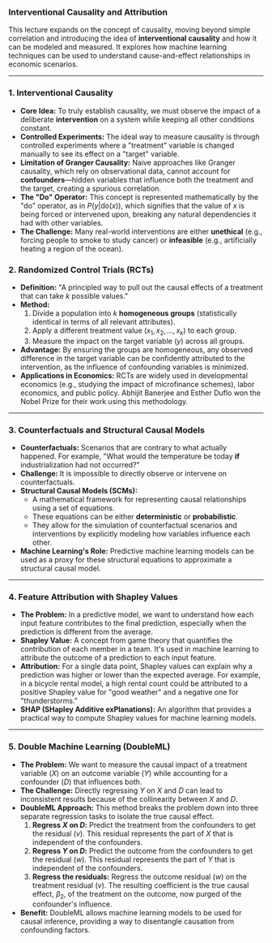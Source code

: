 ### Interventional Causality and Attribution

This lecture expands on the concept of causality, moving beyond simple correlation and introducing the idea of **interventional causality** and how it can be modeled and measured. It explores how machine learning techniques can be used to understand cause-and-effect relationships in economic scenarios.

---

### 1. Interventional Causality

* **Core Idea:** To truly establish causality, we must observe the impact of a deliberate **intervention** on a system while keeping all other conditions constant.
* **Controlled Experiments:** The ideal way to measure causality is through controlled experiments where a "treatment" variable is changed manually to see its effect on a "target" variable.
* **Limitation of Granger Causality:** Naive approaches like Granger causality, which rely on observational data, cannot account for **confounders**—hidden variables that influence both the treatment and the target, creating a spurious correlation.
* **The "Do" Operator:** This concept is represented mathematically by the "do" operator, as in $P(y | \text{do}(x))$, which signifies that the value of $x$ is being forced or intervened upon, breaking any natural dependencies it had with other variables.
* **The Challenge:** Many real-world interventions are either **unethical** (e.g., forcing people to smoke to study cancer) or **infeasible** (e.g., artificially heating a region of the ocean).

### 2. Randomized Control Trials (RCTs)

* **Definition:** "A principled way to pull out the causal effects of a treatment that can take $k$ possible values."
* **Method:**
    1.  Divide a population into $k$ **homogeneous groups** (statistically identical in terms of all relevant attributes).
    2.  Apply a different treatment value ($x_1, x_2, \dots, x_k$) to each group.
    3.  Measure the impact on the target variable ($y$) across all groups.
* **Advantage:** By ensuring the groups are homogeneous, any observed difference in the target variable can be confidently attributed to the intervention, as the influence of confounding variables is minimized.
* **Applications in Economics:** RCTs are widely used in developmental economics (e.g., studying the impact of microfinance schemes), labor economics, and public policy. Abhijit Banerjee and Esther Duflo won the Nobel Prize for their work using this methodology.

---

### 3. Counterfactuals and Structural Causal Models

* **Counterfactuals:** Scenarios that are contrary to what actually happened. For example, "What would the temperature be today **if** industrialization had not occurred?"
* **Challenge:** It is impossible to directly observe or intervene on counterfactuals.
* **Structural Causal Models (SCMs):**
    * A mathematical framework for representing causal relationships using a set of equations.
    * These equations can be either **deterministic** or **probabilistic**.
    * They allow for the simulation of counterfactual scenarios and interventions by explicitly modeling how variables influence each other.
* **Machine Learning's Role:** Predictive machine learning models can be used as a proxy for these structural equations to approximate a structural causal model.

---

### 4. Feature Attribution with Shapley Values

* **The Problem:** In a predictive model, we want to understand how each input feature contributes to the final prediction, especially when the prediction is different from the average.
* **Shapley Value:** A concept from game theory that quantifies the contribution of each member in a team. It's used in machine learning to attribute the outcome of a prediction to each input feature.
* **Attribution:** For a single data point, Shapley values can explain why a prediction was higher or lower than the expected average. For example, in a bicycle rental model, a high rental count could be attributed to a positive Shapley value for "good weather" and a negative one for "thunderstorms."
* **SHAP (SHapley Additive exPlanations):** An algorithm that provides a practical way to compute Shapley values for machine learning models.

---

### 5. Double Machine Learning (DoubleML)

* **The Problem:** We want to measure the causal impact of a treatment variable ($X$) on an outcome variable ($Y$) while accounting for a confounder ($D$) that influences both.
* **The Challenge:** Directly regressing $Y$ on $X$ and $D$ can lead to inconsistent results because of the collinearity between $X$ and $D$.
* **DoubleML Approach:** This method breaks the problem down into three separate regression tasks to isolate the true causal effect.
    1.  **Regress $X$ on $D$:** Predict the treatment from the confounders to get the residual ($v$). This residual represents the part of $X$ that is independent of the confounders.
    2.  **Regress $Y$ on $D$:** Predict the outcome from the confounders to get the residual ($w$). This residual represents the part of $Y$ that is independent of the confounders.
    3.  **Regress the residuals:** Regress the outcome residual ($w$) on the treatment residual ($v$). The resulting coefficient is the true causal effect, $\beta_2$, of the treatment on the outcome, now purged of the confounder's influence.
* **Benefit:** DoubleML allows machine learning models to be used for causal inference, providing a way to disentangle causation from confounding factors.